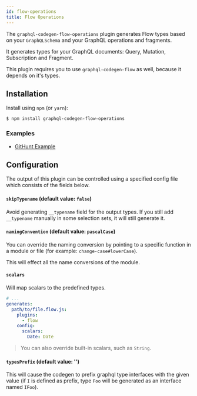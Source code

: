 ```yaml
---
id: flow-operations
title: Flow Operations
---
```


The `graphql-codegen-flow-operations` plugin generates Flow types based on your `GraphQLSchema` and your GraphQL operations and fragments.

It generates types for your GraphQL documents: Query, Mutation, Subscription and Fragment.

This plugin requires you to use `graphql-codegen-flow` as well, because it depends on it's types.

## Installation

Install using `npm` (or `yarn`):

    $ npm install graphql-codegen-flow-operations

### Examples

- [GitHunt Example](https://github.com/dotansimha/graphql-code-generator/blob/master/dev-test/githunt/flow.flow.js#L118)

## Configuration

The output of this plugin can be controlled using a specified config file which consists of the fields below.

#### `skipTypename` (default value: `false`)

Avoid generating `__typename` field for the output types. If you still add `__typename` manually in some selection sets, it will still generate it.

#### `namingConvention` (default value: `pascalCase`)

You can override the naming conversion by pointing to a specific function in a module or file (for example: `change-case#lowerCase`).

This will effect all the name conversions of the module.

#### `scalars`

Will map scalars to the predefined types.

```yaml
# ...
generates:
  path/to/file.flow.js:
    plugins:
      - flow
    config:
      scalars:
        Date: Date
```

> You can also override built-in scalars, such as `String`.

#### `typesPrefix` (default value: '')

This will cause the codegen to prefix graphql type interfaces with the given value (if `I` is defined as prefix, type `Foo` will be generated as an interface named `IFoo`).
